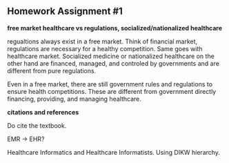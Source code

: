 ## Homework Assignment #1

**free market healthcare vs regulations, socialized/nationalized healthcare**

regualtions always exist in a free market. Think of financial market, regulations are necessary for a healthy competition. 
Same goes with healthcare market. Socialized medicine or nationalized healthcare on the other hand are financed, managed, 
and controled by governments and are different from pure regulations. 

Even in a free market, there are still government rules and regulations to ensure health competitions.
These are different from government directly financing, providing, and managing healthcare.

**citations and references**

Do cite the textbook. 

EMR -> EHR?

Healthcare Informatics and Healthcare Informatists. Using DIKW hierarchy. 
